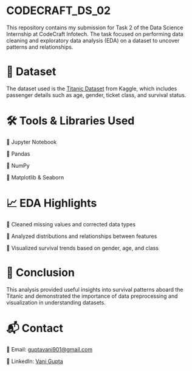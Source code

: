 # CODECRAFT_DS_02
This repository contains my submission for Task 2 of the Data Science Internship at CodeCraft Infotech. The task focused on performing data cleaning and exploratory data analysis (EDA) on a dataset to uncover patterns and relationships.

# 📂 Dataset
The dataset used is the [Titanic Dataset](test.csv) from Kaggle, which includes passenger details such as age, gender, ticket class, and survival status.

# 🛠 Tools & Libraries Used
🔹 Jupyter Notebook

🔹 Pandas

🔹 NumPy

🔹 Matplotlib & Seaborn

# 📈 EDA Highlights
🔹 Cleaned missing values and corrected data types

🔹 Analyzed distributions and relationships between features

🔹 Visualized survival trends based on gender, age, and class

# 🧾 Conclusion

This analysis provided useful insights into survival patterns aboard the Titanic and demonstrated the importance of data preprocessing and visualization in understanding datasets.

# 📬 Contact

📧 Email: guptavani901@gmail.com

🔗 LinkedIn: [Vani Gupta](https://www.linkedin.com/in/vani-gupta-952125253)
